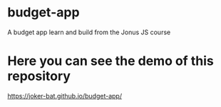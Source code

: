 # budget-app
A budget app learn and build from the Jonus JS course

# Here you can see the demo of this repository
https://joker-bat.github.io/budget-app/
